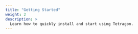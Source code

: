 ```yaml
---
title: "Getting Started"
weight: 2
description: >
  Learn how to quickly install and start using Tetragon.
---
```


